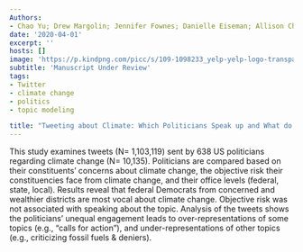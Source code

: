 ```yaml
---
Authors:
- Chao Yu; Drew Margolin; Jennifer Fownes; Danielle Eiseman; Allison Chatrchyan; Shorna Allred
date: '2020-04-01'
excerpt: ''
hosts: []
image: 'https://p.kindpng.com/picc/s/109-1098233_yelp-yelp-logo-transparent-png-png-download.png'
subtitle: 'Manuscript Under Review'
tags:
- Twitter
- climate change
- politics
- topic modeling

title: "Tweeting about Climate: Which Politicians Speak up and What do They Speak up about?"
---
```


This study examines tweets (N= 1,103,119) sent by 638 US politicians regarding climate change (N= 10,135). Politicians are compared based on their constituents’ concerns about climate change, the objective risk their constituencies face from climate change, and their office levels (federal, state, local). Results reveal that federal Democrats from concerned and wealthier districts are most vocal about climate change. Objective risk was not associated with speaking about the topic. Analysis of the tweets shows the politicians’ unequal engagement leads to over-representations of some topics (e.g., “calls for action”), and under-representations of other topics (e.g., criticizing fossil fuels & deniers).